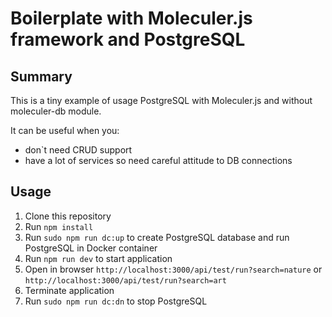 # Boilerplate with Moleculer.js framework and PostgreSQL

## Summary
This is a tiny example of usage PostgreSQL with Moleculer.js and without moleculer-db module. 

It can be useful when you:
* don`t need CRUD support 
* have a lot of services so need careful attitude to DB connections

## Usage

1) Clone this repository
2) Run `npm install`
3) Run `sudo npm run dc:up` to create PostgreSQL database and run PostgreSQL in Docker container
4) Run `npm run dev` to start application
5) Open in browser `http://localhost:3000/api/test/run?search=nature` or `http://localhost:3000/api/test/run?search=art`
6) Terminate application
7) Run `sudo npm run dc:dn` to stop PostgreSQL
